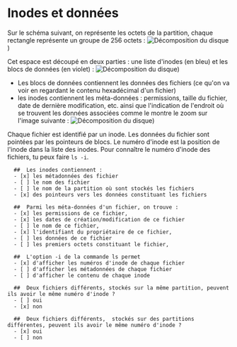 # Inodes et données

Sur le schéma suivant, on représente les octets de la partition, chaque rectangle représente un groupe de 256 octets :
![Décomposition du disque](./assets/disque.png))


Cet espace est découpé en deux parties : une liste d'inodes (en bleu) et les blocs de données (en violet) :
![Décomposition du disque](./assets/disque-separe.png))

* Les blocs de données contiennent les données des fichiers (ce qu'on va voir en regardant le contenu hexadécimal d'un fichier)
* les inodes contiennent les méta-données : permissions, taille du fichier, date de dernière modification, etc. ainsi que l'indication de l'endroit où se trouvent les données associées comme le montre le zoom sur l'image suivante :
![Décomposition du disque](./assets/disque-inodes.png))

Chaque fichier est identifié par un inode. Les données du fichier sont pointées par les pointeurs de blocs. Le numéro d'inode est la position de l'inode dans la liste des inodes. Pour connaître le numéro d'inode des fichiers, tu peux faire `ls -i`.


```{quizdown} 
  ##  Les inodes contiennent : 
  - [x] les métadonnées des fichier
  - [ ] le nom des fichier
  - [ ] le nom de la partition où sont stockés les fichiers
  - [x] des pointeurs vers les données constituant les fichiers
```
```{quizdown} 
  ##  Parmi les méta-données d'un fichier, on trouve : 
  - [x] les permissions de ce fichier,
  - [x] les dates de création/modification de ce fichier
  - [ ] le nom de ce fichier,
  - [x] l'identifiant du propriétaire de ce fichier,
  - [ ] les données de ce fichier
  - [ ] les premiers octets constituant le fichier,
```
```{quizdown} 
  ##  L'option -i de la commande ls permet 
  - [x] d'afficher les numéros d'inode de chaque fichier
  - [ ] d'afficher les métadonnées de chaque fichier
  - [ ] d'afficher le contenu de chaque inode
```

```{quizdown} 
  ##  Deux fichiers différents, stockés sur la même partition, peuvent ils avoir le même numéro d'inode ? 
  - [ ] oui
  - [x] non
```
```{quizdown} 
  ##  Deux fichiers différents,  stockés sur des partitions différentes, peuvent ils avoir le même numéro d'inode ? 
  - [x] oui
  - [ ] non
